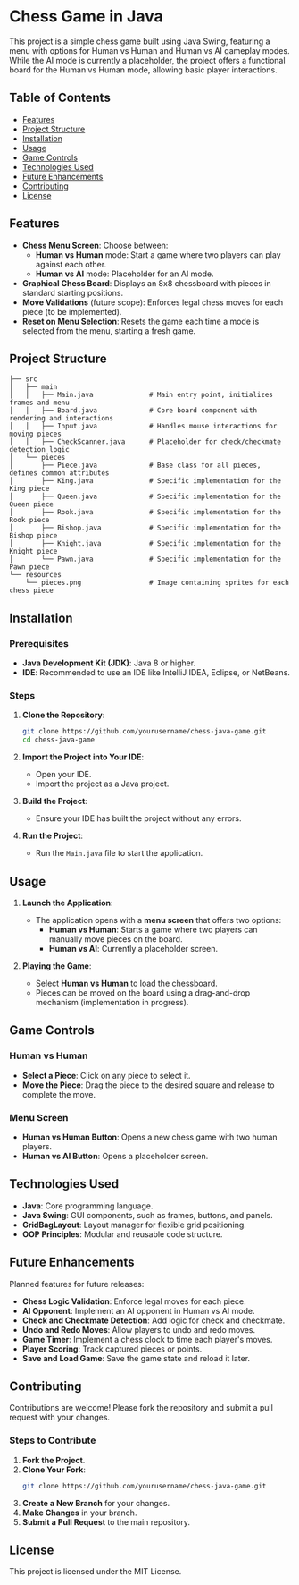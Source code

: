 
# Chess Game in Java

This project is a simple chess game built using Java Swing, featuring a menu with options for Human vs Human and Human vs AI gameplay modes. While the AI mode is currently a placeholder, the project offers a functional board for the Human vs Human mode, allowing basic player interactions.

## Table of Contents

- [Features](#features)
- [Project Structure](#project-structure)
- [Installation](#installation)
- [Usage](#usage)
- [Game Controls](#game-controls)
- [Technologies Used](#technologies-used)
- [Future Enhancements](#future-enhancements)
- [Contributing](#contributing)
- [License](#license)

## Features

- **Chess Menu Screen**: Choose between:
  - **Human vs Human** mode: Start a game where two players can play against each other.
  - **Human vs AI** mode: Placeholder for an AI mode.
- **Graphical Chess Board**: Displays an 8x8 chessboard with pieces in standard starting positions.
- **Move Validations** (future scope): Enforces legal chess moves for each piece (to be implemented).
- **Reset on Menu Selection**: Resets the game each time a mode is selected from the menu, starting a fresh game.

## Project Structure

```plaintext
├── src
│   ├── main
│   │   ├── Main.java              # Main entry point, initializes frames and menu
│   │   ├── Board.java             # Core board component with rendering and interactions
│   │   ├── Input.java             # Handles mouse interactions for moving pieces
│   │   ├── CheckScanner.java      # Placeholder for check/checkmate detection logic
│   └── pieces
│       ├── Piece.java             # Base class for all pieces, defines common attributes
│       ├── King.java              # Specific implementation for the King piece
│       ├── Queen.java             # Specific implementation for the Queen piece
│       ├── Rook.java              # Specific implementation for the Rook piece
│       ├── Bishop.java            # Specific implementation for the Bishop piece
│       ├── Knight.java            # Specific implementation for the Knight piece
│       └── Pawn.java              # Specific implementation for the Pawn piece
└── resources
    └── pieces.png                 # Image containing sprites for each chess piece
```

## Installation

### Prerequisites

- **Java Development Kit (JDK)**: Java 8 or higher.
- **IDE**: Recommended to use an IDE like IntelliJ IDEA, Eclipse, or NetBeans.

### Steps

1. **Clone the Repository**:
   ```bash
   git clone https://github.com/yourusername/chess-java-game.git
   cd chess-java-game
   ```

2. **Import the Project into Your IDE**:
   - Open your IDE.
   - Import the project as a Java project.

3. **Build the Project**:
   - Ensure your IDE has built the project without any errors.

4. **Run the Project**:
   - Run the `Main.java` file to start the application.

## Usage

1. **Launch the Application**:
   - The application opens with a **menu screen** that offers two options:
     - **Human vs Human**: Starts a game where two players can manually move pieces on the board.
     - **Human vs AI**: Currently a placeholder screen.

2. **Playing the Game**:
   - Select **Human vs Human** to load the chessboard.
   - Pieces can be moved on the board using a drag-and-drop mechanism (implementation in progress).

## Game Controls

### Human vs Human

- **Select a Piece**: Click on any piece to select it.
- **Move the Piece**: Drag the piece to the desired square and release to complete the move.

### Menu Screen

- **Human vs Human Button**: Opens a new chess game with two human players.
- **Human vs AI Button**: Opens a placeholder screen.

## Technologies Used

- **Java**: Core programming language.
- **Java Swing**: GUI components, such as frames, buttons, and panels.
- **GridBagLayout**: Layout manager for flexible grid positioning.
- **OOP Principles**: Modular and reusable code structure.

## Future Enhancements

Planned features for future releases:

- **Chess Logic Validation**: Enforce legal moves for each piece.
- **AI Opponent**: Implement an AI opponent in Human vs AI mode.
- **Check and Checkmate Detection**: Add logic for check and checkmate.
- **Undo and Redo Moves**: Allow players to undo and redo moves.
- **Game Timer**: Implement a chess clock to time each player's moves.
- **Player Scoring**: Track captured pieces or points.
- **Save and Load Game**: Save the game state and reload it later.

## Contributing

Contributions are welcome! Please fork the repository and submit a pull request with your changes.

### Steps to Contribute

1. **Fork the Project**.
2. **Clone Your Fork**:
   ```bash
   git clone https://github.com/yourusername/chess-java-game.git
   ```
3. **Create a New Branch** for your changes.
4. **Make Changes** in your branch.
5. **Submit a Pull Request** to the main repository.

## License

This project is licensed under the MIT License.

